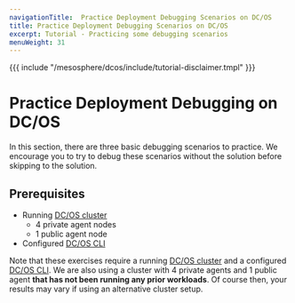 ```yaml
---
navigationTitle:  Practice Deployment Debugging Scenarios on DC/OS
title: Practice Deployment Debugging Scenarios on DC/OS
excerpt: Tutorial - Practicing some debugging scenarios
menuWeight: 31
---
```

{{{ include "/mesosphere/dcos/include/tutorial-disclaimer.tmpl" }}}

<!-- IV. Hands On Examples Section -->

<a name=hands-on></a>

# Practice Deployment Debugging on DC/OS

In this section, there are three basic debugging scenarios to practice. We encourage you to try to debug these scenarios without the solution before skipping to the solution.

## Prerequisites

- Running [DC/OS cluster](/mesosphere/dcos/2.1/installing/)
    - 4 private agent nodes
    - 1 public agent node
- Configured [DC/OS CLI](/mesosphere/dcos/2.1/cli/install/)

Note that these exercises require a running [DC/OS cluster](/mesosphere/dcos/2.1/installing/) and a configured [DC/OS CLI](/mesosphere/dcos/2.1/cli/install/). We are also using a cluster with 4 private agents and 1 public agent **that has not been running any prior workloads**. Of course then, your results may vary if using an alternative cluster setup.

